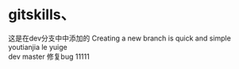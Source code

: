 # gitskills、
这是在dev分支中中添加的
Creating a new branch is quick and simple
youtianjia le yuige  
  dev
  master 修复bug
  11111
